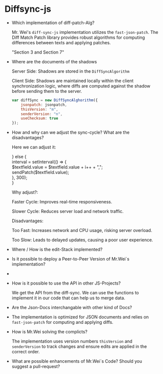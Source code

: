 # Diffsync-js

- Which implementation of diff-patch-Alg?
  
  Mr. Wei's `diff-sync-js` implementation utilizes the `fast-json-patch`.  The Diff Match Patch library provides robust algorithms for computing differences between texts and applying patches.
  
  "Section 3 and Section 7"

- Where are the documents of the shadows
  
  Server Side: Shadows are stored in the `DiffSyncAlgorithm`
  
  Client Side: Shadows are maintained locally within the client synchronization logic, where diffs are computed against the shadow before sending them to the server.
  
  ```js
  var diffSync = new DiffSyncAlghorithm({
      jsonpatch: jsonpatch,
      thisVersion: "m",
      senderVersion: "n",
      useChecksum: true
  });
  ```

- How and why can we adjust the sync-cycle? What are the disadvantages?
  
  Here we can adjust it:
  
  } else {  
      interval = setInterval(() => {  
          $textfield.value = $textfield.value + i++ + ",";  
          sendPatch($textfield.value);  
      }, 300);  
  }
  
  Why adjust?:
  
  Faster Cycle: Improves real-time responsiveness.
  
  Slower Cycle: Reduces server load and network traffic.
  
  Disadvantages:
  
  Too Fast: Increases network and CPU usage, risking server overload.
  
  Too Slow: Leads to delayed updates, causing a poor user experience.

- Where / How is the edit-Stack implemented?
  
  

- Is it possible to deploy a Peer-to-Peer Version of Mr.Wei´s implementation?

- 

- How is it possible to use the API in other JS-Projects?
  
  We get the API from the diff-sync. We can use the functions to implement it in our code that can help us to merge data.

- Are the Json-Docs interchangable with other kind of Docs?

- The implementation is optimized for JSON documents and relies on `fast-json-patch` for computing and applying diffs.

- How is Mr.Wei solving the complicts?
  
  The implementation uses version numbers `thisVersion` and `senderVersion` to track changes and ensure edits are applied in the correct order.

- What are possible enhancements of Mr.Wei´s Code? Should you suggest a pull-request?


